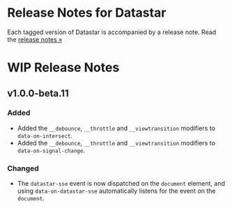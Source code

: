 # Release Notes for Datastar

Each tagged version of Datastar is accompanied by a release note. Read the [release notes »](https://github.com/starfederation/datastar/releases)

# WIP Release Notes

## v1.0.0-beta.11

### Added

- Added the `__debounce`, `__throttle` and `__viewtransition` modifiers to `data-on-intersect`.
- Added the `__debounce`, `__throttle` and `__viewtransition` modifiers to `data-on-signal-change`.

### Changed

- The `datastar-sse` event is now dispatched on the `document` element, and using `data-on-datastar-sse` automatically listens for the event on the `document`.